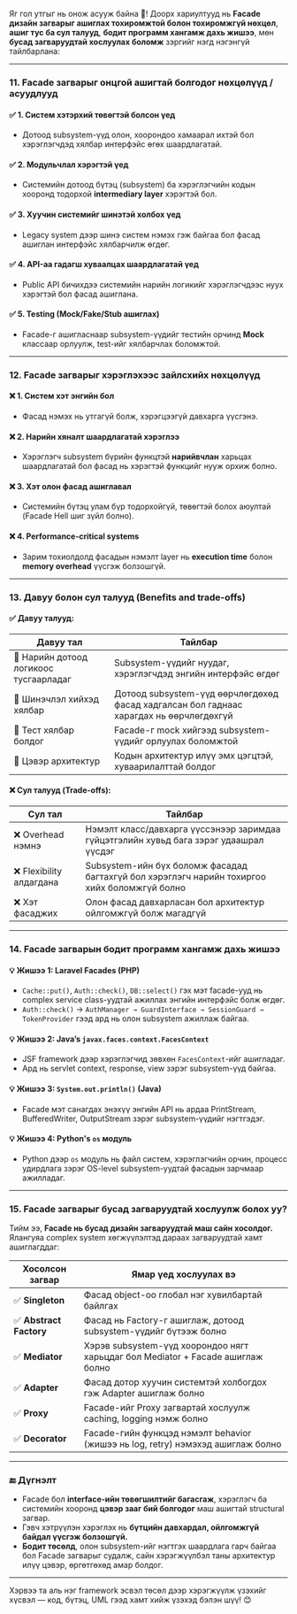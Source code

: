Яг гол утгыг нь онож асууж байна 👏! Доорх хариултууд нь **Facade дизайн загварыг ашиглах тохиромжтой болон тохиромжгүй нөхцөл**, **ашиг тус ба сул талууд**, **бодит программ хангамж дахь жишээ**, мөн **бусад загваруудтай хослуулах боломж** зэргийг нэгд нэгэнгүй тайлбарлана:

---

### **11. Facade загварыг онцгой ашигтай болгодог нөхцөлүүд / асуудлууд**

#### ✅ **1. Систем хэтэрхий төвөгтэй болсон үед**
- Дотоод subsystem-үүд олон, хоорондоо хамаарал ихтэй бол хэрэглэгчдэд хялбар интерфэйс өгөх шаардлагатай.

#### ✅ **2. Модульчлал хэрэгтэй үед**
- Системийн дотоод бүтэц (subsystem) ба хэрэглэгчийн кодын хооронд тодорхой **intermediary layer** хэрэгтэй бол.

#### ✅ **3. Хуучин системийг шинэтэй холбох үед**
- Legacy system дээр шинэ систем нэмэх гэж байгаа бол фасад ашиглан интерфэйс хялбарчилж өгдөг.

#### ✅ **4. API-аа гадагш хуваалцах шаардлагатай үед**
- Public API бичихдээ системийн нарийн логикийг хэрэглэгчдээс нуух хэрэгтэй бол фасад ашиглана.

#### ✅ **5. Testing (Mock/Fake/Stub ашиглах)**
- Facade-г ашигласнаар subsystem-үүдийг тестийн орчинд **Mock** классаар орлуулж, test-ийг хялбарчлах боломжтой.

---

### **12. Facade загварыг хэрэглэхээс зайлсхийх нөхцөлүүд**

#### ❌ **1. Систем хэт энгийн бол**
- Фасад нэмэх нь утгагүй болж, хэрэгцээгүй давхарга үүсгэнэ.

#### ❌ **2. Нарийн хяналт шаардлагатай хэрэглээ**
- Хэрэглэгч subsystem бүрийн функцтэй **нарийвчлан** харьцах шаардлагатай бол фасад нь хэрэгтэй функцийг нууж орхиж болно.

#### ❌ **3. Хэт олон фасад ашиглавал**
- Системийн бүтэц улам бүр тодорхойгүй, төвөгтэй болох аюултай (Facade Hell шиг зүйл болно).

#### ❌ **4. Performance-critical systems**
- Зарим тохиолдолд фасадын нэмэлт layer нь **execution time** болон **memory overhead** үүсгэж болзошгүй.

---

### **13. Давуу болон сул талууд (Benefits and trade-offs)**

#### ✅ **Давуу талууд:**
| Давуу тал | Тайлбар |
|-----------|---------|
| 🧩 Нарийн дотоод логикоос тусгаарладаг | Subsystem-үүдийг нуудаг, хэрэглэгчдэд энгийн интерфэйс өгдөг |
| 🔄 Шинэчлэл хийхэд хялбар | Дотоод subsystem-үүд өөрчлөгдөхөд фасад хадгалсан бол гаднаас харагдах нь өөрчлөгдөхгүй |
| 🧪 Тест хялбар болдог | Facade-г mock хийгээд subsystem-үүдийг орлуулах боломжтой |
| 🧹 Цэвэр архитектур | Кодын архитектур илүү эмх цэгцтэй, хуваарилалттай болдог |

#### ❌ **Сул талууд (Trade-offs):**
| Сул тал | Тайлбар |
|---------|---------|
| ❌ Overhead нэмнэ | Нэмэлт класс/давхарга үүссэнээр заримдаа гүйцэтгэлийн хувьд бага зэрэг удаашрал үүсдэг |
| ❌ Flexibility алдагдана | Subsystem-ийн бүх боломж фасадад багтахгүй бол хэрэглэгч нарийн тохиргоо хийх боломжгүй болно |
| ❌ Хэт фасаджих | Олон фасад давхарласан бол архитектур ойлгомжгүй болж магадгүй |

---

### **14. Facade загварын бодит программ хангамж дахь жишээ**

#### 💡 **Жишээ 1: Laravel Facades (PHP)**
- `Cache::put()`, `Auth::check()`, `DB::select()` гэх мэт facade-ууд нь complex service class-уудтай ажиллах энгийн интерфэйс болж өгдөг.
- `Auth::check()` → `AuthManager → GuardInterface → SessionGuard → TokenProvider` гээд ард нь олон subsystem ажиллаж байгаа.

#### 💡 **Жишээ 2: Java’s `javax.faces.context.FacesContext`**
- JSF framework дээр хэрэглэгчид зөвхөн `FacesContext`-ийг ашигладаг.
- Ард нь servlet context, response, view зэрэг subsystem-үүд байгаа.

#### 💡 **Жишээ 3: `System.out.println()` (Java)**
- Facade мэт санагдах энэхүү энгийн API нь ардаа PrintStream, BufferedWriter, OutputStream зэрэг subsystem-үүдийг нэгтгэдэг.

#### 💡 **Жишээ 4: Python's `os` модуль**
- Python дээр `os` модуль нь файл систем, хэрэглэгчийн орчин, процесс удирдлага зэрэг OS-level subsystem-уудтай фасадын зарчмаар ажилладаг.

---

### **15. Facade загварыг бусад загваруудтай хослуулж болох уу?**

Тийм ээ, **Facade нь бусад дизайн загваруудтай маш сайн хосолдог.** Ялангуяа complex system хөгжүүлэлтэд дараах загваруудтай хамт ашиглагддаг:

| Хосолсон загвар | Ямар үед хослуулах вэ |
|----------------|------------------------|
| ✅ **Singleton** | Фасад object-оо глобал нэг хувилбартай байлгах |
| ✅ **Abstract Factory** | Фасад нь Factory-г ашиглаж, дотоод subsystem-үүдийг бүтээж болно |
| ✅ **Mediator** | Хэрэв subsystem-үүд хоорондоо нягт харьцдаг бол Mediator + Facade ашиглаж болно |
| ✅ **Adapter** | Фасад дотор хуучин системтэй холбогдох гэж Adapter ашиглаж болно |
| ✅ **Proxy** | Facade-ийг Proxy загвартай хослуулж caching, logging нэмж болно |
| ✅ **Decorator** | Facade-гийн функцэд нэмэлт behavior (жишээ нь log, retry) нэмэхэд ашиглаж болно |

---

### 🔚 Дүгнэлт

- Facade бол **interface-ийн төвөгшилтийг багасгаж**, хэрэглэгч ба системийн хооронд **цэвэр зааг бий болгодог** маш ашигтай structural загвар.
- Гэвч хэтрүүлэн хэрэглэх нь **бүтцийн давхардал, ойлгомжгүй байдал үүсгэж болзошгүй.**
- **Бодит төсөлд**, олон subsystem-ийг нэгтгэх шаардлага гарч байгаа бол Facade загварыг судалж, сайн хэрэгжүүлбэл таны архитектур илүү цэвэр, өргөтгөхөд амар болдог.

---

Хэрвээ та аль нэг framework эсвэл төсөл дээр хэрэгжүүлж үзэхийг хүсвэл — код, бүтэц, UML гээд хамт хийж үзэхэд бэлэн шүү! 😊
